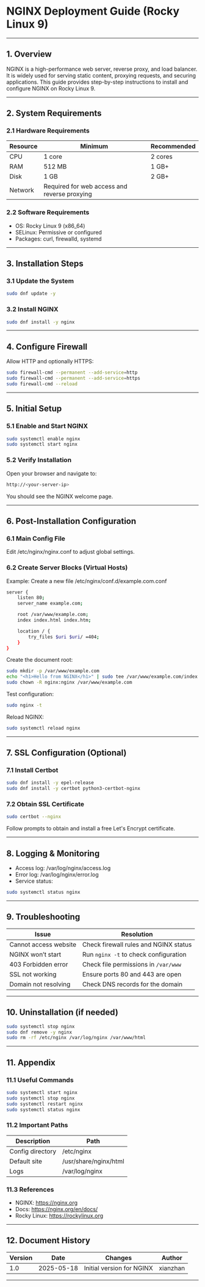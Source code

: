 # NGINX Deployment Guide (Rocky Linux 9)

---

## 1. Overview

NGINX is a high-performance web server, reverse proxy, and load balancer. It is widely used for serving static content, proxying requests, and securing applications. This guide provides step-by-step instructions to install and configure NGINX on Rocky Linux 9.

---

## 2. System Requirements

### 2.1 Hardware Requirements

| Resource | Minimum                                      | Recommended |
| -------- | -------------------------------------------- | ----------- |
| CPU      | 1 core                                       | 2 cores     |
| RAM      | 512 MB                                       | 1 GB+       |
| Disk     | 1 GB                                         | 2 GB+       |
| Network  | Required for web access and reverse proxying |             |

### 2.2 Software Requirements

- OS: Rocky Linux 9 (x86_64)
- SELinux: Permissive or configured
- Packages: curl, firewalld, systemd

---

## 3. Installation Steps 

### 3.1 Update the System

```bash
sudo dnf update -y
```

### 3.2 Install NGINX

```bash
sudo dnf install -y nginx
```

---

## 4. Configure Firewall

Allow HTTP and optionally HTTPS:
```bash
sudo firewall-cmd --permanent --add-service=http
sudo firewall-cmd --permanent --add-service=https
sudo firewall-cmd --reload
```

---

## 5. Initial Setup

### 5.1 Enable and Start NGINX

```bash
sudo systemctl enable nginx
sudo systemctl start nginx
```

### 5.2 Verify Installation

Open your browser and navigate to:
```bash
http://<your-server-ip>
```
You should see the NGINX welcome page.

---

## 6. Post-Installation Configuration

### 6.1 Main Config File

Edit /etc/nginx/nginx.conf to adjust global settings.

### 6.2 Create Server Blocks (Virtual Hosts)

Example: Create a new file /etc/nginx/conf.d/example.com.conf
```bash
server {
    listen 80;
    server_name example.com;

    root /var/www/example.com;
    index index.html index.htm;

    location / {
        try_files $uri $uri/ =404;
    }
}
```
Create the document root:
```bash
sudo mkdir -p /var/www/example.com
echo "<h1>Hello from NGINX</h1>" | sudo tee /var/www/example.com/index.html
sudo chown -R nginx:nginx /var/www/example.com
```
Test configuration:
```bash
sudo nginx -t
```
Reload NGINX:
```bash
sudo systemctl reload nginx
```

---

## 7. SSL Configuration (Optional)

### 7.1 Install Certbot

```bash
sudo dnf install -y epel-release
sudo dnf install -y certbot python3-certbot-nginx
```

### 7.2 Obtain SSL Certificate

```bash
sudo certbot --nginx
```
Follow prompts to obtain and install a free Let's Encrypt certificate.

---

## 8. Logging & Monitoring

- Access log: /var/log/nginx/access.log
- Error log: /var/log/nginx/error.log
- Service status:
```bash
sudo systemctl status nginx
```

---

## 9. Troubleshooting

| Issue                 | Resolution                            |
| --------------------- | ------------------------------------- |
| Cannot access website | Check firewall rules and NGINX status |
| NGINX won’t start     | Run `nginx -t` to check configuration |
| 403 Forbidden error   | Check file permissions in `/var/www`  |
| SSL not working       | Ensure ports 80 and 443 are open      |
| Domain not resolving  | Check DNS records for the domain      |

---

## 10. Uninstallation (if needed)

```bash
sudo systemctl stop nginx
sudo dnf remove -y nginx
sudo rm -rf /etc/nginx /var/log/nginx /var/www/html
```

---

## 11. Appendix

### 11.1 Useful Commands

```bash
sudo systemctl start nginx
sudo systemctl stop nginx
sudo systemctl restart nginx
sudo systemctl status nginx
```

### 11.2 Important Paths

| Description      | Path                  |
| ---------------- | --------------------- |
| Config directory | /etc/nginx            |
| Default site     | /usr/share/nginx/html |
| Logs             | /var/log/nginx        |

### 11.3 References

- NGINX: https://nginx.org
- Docs: https://nginx.org/en/docs/
- Rocky Linux: https://rockylinux.org

---

## 12. Document History

| Version | Date       | Changes                   | Author   |
| ------- | ---------- | ------------------------- | -------- |
| 1.0     | 2025-05-18 | Initial version for NGINX | xianzhan |

---
